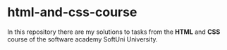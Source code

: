 # html-and-css-course

In this repository there are my solutions to tasks from the **HTML** and **CSS** course of the software academy SoftUni University.
